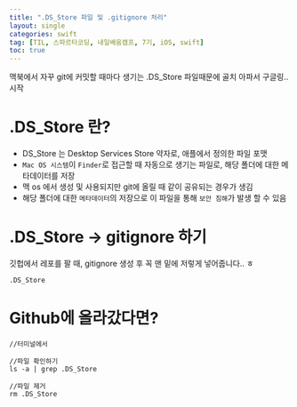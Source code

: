 ```yaml
---
title: ".DS_Store 파일 및 .gitignore 처리"
layout: single
categories: swift
tag: [TIL, 스파르타코딩, 내일배움캠프, 7기, iOS, swift]
toc: true
---
```


맥북에서 자꾸 git에 커밋할 때마다 생기는 .DS_Store 파일때문에 골치 아파서 구글링.. 시작

# .DS_Store 란?

* DS_Store 는 Desktop Services Store 약자로, 애플에서 정의한 파일 포맷
* `Mac OS 시스템`이 `Finder`로 접근할 때 자동으로 생기는 파일로, 해당 폴더에 대한 메타데이터를 저장
* 맥 os 에서 생성 및 사용되지만 git에 올릴 때 같이 공유되는 경우가 생김
* 해당 폴더에 대한 `메타데이터`의 저장으로 이 파일을 통해 `보안 침해`가 발생 할 수 있음

# .DS_Store -> gitignore 하기

깃헙에서 레포를 팔 때, gitignore 생성 후 꼭 맨 밑에 저렇게 넣어줍니다.. ㅎ

```
.DS_Store 
```

# Github에 올라갔다면?

```
//터미널에서

//파일 확인하기
ls -a | grep .DS_Store

//파일 제거
rm .DS_Store


```


